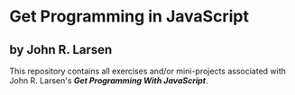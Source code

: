 # Get Programming in JavaScript

## by John R. Larsen

This repository contains all exercises and/or mini-projects associated with John R. Larsen&apos;s
**_Get Programming With JavaScript_**.
